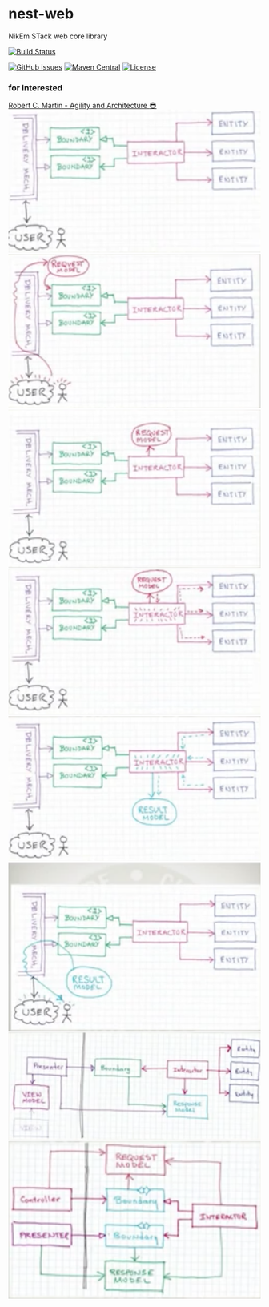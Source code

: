 # nest-web
NikEm STack web core library

[![Build Status](https://img.shields.io/travis/rasenderhase/nest-web.svg)](https://travis-ci.org/rasenderhase/nest-web)

[![GitHub issues](https://img.shields.io/github/issues/rasenderhase/nest-web.svg?maxAge=2592000)](https://github.com/rasenderhase/nest-web/issues)
[![Maven Central](https://img.shields.io/maven-central/v/de.nikem.nest/nest-web.svg)](http://search.maven.org/#search%7Cga%7C1%7Cg%3A%22de.nikem.nest%22)
[![License](http://img.shields.io/:license-apache-blue.svg)](http://www.apache.org/licenses/LICENSE-2.0.html)



### for interested
[Robert C. Martin - Agility and Architecture :sunglasses:](https://youtu.be/0oGpWmS0aYQ)
![agil1](etc/doc/images/agil1.png)
![agil2](etc/doc/images/agil2.png)
![agil3](etc/doc/images/agil3.png)
![agil4](etc/doc/images/agil4.png)
![agil5](etc/doc/images/agil5.png)
![agil6](etc/doc/images/agil6.png)
![agil8](etc/doc/images/agil8.png)
![ENCHILADA](etc/doc/images/agil9.png)
